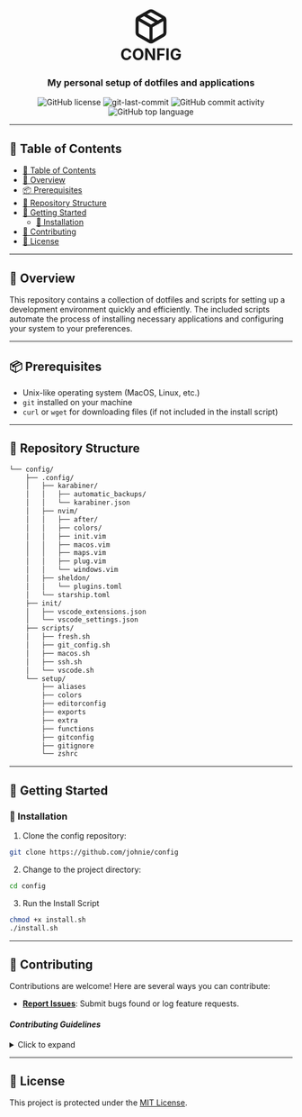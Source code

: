 <div align="center">
<h1 align="center">
<svg xmlns="http://www.w3.org/2000/svg" width="66" height="66" viewBox="0 0 24 24" fill="none" stroke="currentColor" stroke-width="2" stroke-linecap="round" stroke-linejoin="round" class="lucide lucide-package"><path d="m7.5 4.27 9 5.15"/><path d="M21 8a2 2 0 0 0-1-1.73l-7-4a2 2 0 0 0-2 0l-7 4A2 2 0 0 0 3 8v8a2 2 0 0 0 1 1.73l7 4a2 2 0 0 0 2 0l7-4A2 2 0 0 0 21 16Z"/><path d="m3.3 7 8.7 5 8.7-5"/><path d="M12 22V12"/></svg>
<br>CONFIG</h1>
<h3>My personal setup of dotfiles and applications</h3>

<p align="center">
<img src="https://img.shields.io/github/license/johnie/config?style=flat-square&color=5D6D7E" alt="GitHub license" />
<img src="https://img.shields.io/github/last-commit/johnie/config?style=flat-square&color=5D6D7E" alt="git-last-commit" />
<img src="https://img.shields.io/github/commit-activity/m/johnie/config?style=flat-square&color=5D6D7E" alt="GitHub commit activity" />
<img src="https://img.shields.io/github/languages/top/johnie/config?style=flat-square&color=5D6D7E" alt="GitHub top language" />
</div>
</p>

---

## 📖 Table of Contents

- [📖 Table of Contents](#-table-of-contents)
- [📍 Overview](#-overview)
- [📦 Prerequisites](#-prerequisites)
- [📂 Repository Structure](#-repository-structure)
- [🚀 Getting Started](#-getting-started)
  - [🔧 Installation](#-installation)
- [🤝 Contributing](#-contributing)
- [📄 License](#-license)

---

## 📍 Overview

This repository contains a collection of dotfiles and scripts for setting up a development environment quickly and efficiently. The included scripts automate the process of installing necessary applications and configuring your system to your preferences.

---

## 📦 Prerequisites

- Unix-like operating system (MacOS, Linux, etc.)
- `git` installed on your machine
- `curl` or `wget` for downloading files (if not included in the install script)

---

## 📂 Repository Structure

```sh
└── config/
    ├── .config/
    │   ├── karabiner/
    │   │   ├── automatic_backups/
    │   │   └── karabiner.json
    │   ├── nvim/
    │   │   ├── after/
    │   │   ├── colors/
    │   │   ├── init.vim
    │   │   ├── macos.vim
    │   │   ├── maps.vim
    │   │   ├── plug.vim
    │   │   └── windows.vim
    │   ├── sheldon/
    │   │   └── plugins.toml
    │   └── starship.toml
    ├── init/
    │   ├── vscode_extensions.json
    │   └── vscode_settings.json
    ├── scripts/
    │   ├── fresh.sh
    │   ├── git_config.sh
    │   ├── macos.sh
    │   ├── ssh.sh
    │   └── vscode.sh
    └── setup/
        ├── aliases
        ├── colors
        ├── editorconfig
        ├── exports
        ├── extra
        ├── functions
        ├── gitconfig
        ├── gitignore
        └── zshrc

```

---

## 🚀 Getting Started

### 🔧 Installation

1. Clone the config repository:

```sh
git clone https://github.com/johnie/config
```

2. Change to the project directory:

```sh
cd config
```

3. Run the Install Script

```sh
chmod +x install.sh
./install.sh
```

---

## 🤝 Contributing

Contributions are welcome! Here are several ways you can contribute:

- **[Report Issues](https://github.com/johnie/config/issues)**: Submit bugs found or log feature requests.

#### _Contributing Guidelines_

<details closed>
<summary>Click to expand</summary>

1. **Fork the Repository**: Start by forking the project repository to your GitHub account.
2. **Clone Locally**: Clone the forked repository to your local machine using a Git client.
   ```sh
   git clone <your-forked-repo-url>
   ```
3. **Create a New Branch**: Always work on a new branch, giving it a descriptive name.
   ```sh
   git checkout -b new-feature-x
   ```
4. **Make Your Changes**: Develop and test your changes locally.
5. **Commit Your Changes**: Commit with a clear and concise message describing your updates.
   ```sh
   git commit -m 'Implemented new feature x.'
   ```
6. **Push to GitHub**: Push the changes to your forked repository.
   ```sh
   git push origin new-feature-x
   ```
7. **Submit a Pull Request**: Create a PR against the original project repository. Clearly describe the changes and their motivations.

Once your PR is reviewed and approved, it will be merged into the main branch.

</details>

---

## 📄 License

This project is protected under the [MIT License](https://github.com/johnie/config/license.md).
